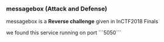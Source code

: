 ### messagebox (Attack and Defense)
<p>messagebox is a <b>Reverse challenge</b> given in InCTF2018 Finals </p>
<p>we found this service running on port ```5050```


